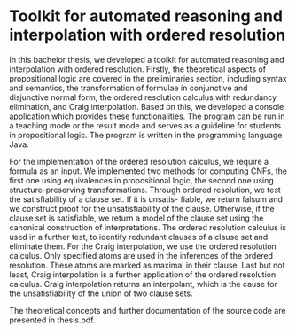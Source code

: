 # Toolkit for automated reasoning and interpolation with ordered resolution

In this bachelor thesis, we developed a toolkit for automated reasoning and interpolation
with ordered resolution. Firstly, the theoretical aspects of propositional logic are covered
in the preliminaries section, including syntax and semantics, the transformation of formulae
in conjunctive and disjunctive normal form, the ordered resolution calculus with
redundancy elimination, and Craig interpolation. Based on this, we developed a console
application which provides these functionalities. The program can be run in a teaching
mode or the result mode and serves as a guideline for students in propositional logic.
The program is written in the programming language Java.

For the implementation of the ordered resolution calculus, we require a formula as an
input. We implemented two methods for computing CNFs, the first one using equivalences
in propositional logic, the second one using structure-preserving transformations.
Through ordered resolution, we test the satisfiability of a clause set. If it is unsatis-
fiable, we return falsum and we construct proof for the unsatisfiability of the clause.
Otherwise, if the clause set is satisfiable, we return a model of the clause set using the
canonical construction of interpretations. The ordered resolution calculus is used in a
further test, to identify redundant clauses of a clause set and eliminate them. For the
Craig interpolation, we use the ordered resolution calculus. Only specified atoms are
used in the inferences of the ordered resolution. These atoms are marked as maximal in
their clause. Last but not least, Craig interpolation is a further application of the ordered
resolution calculus. Craig interpolation returns an interpolant, which is the cause for the
unsatisfiability of the union of two clause sets.

The theoretical concepts and further documentation of the source code are presented in thesis.pdf.
